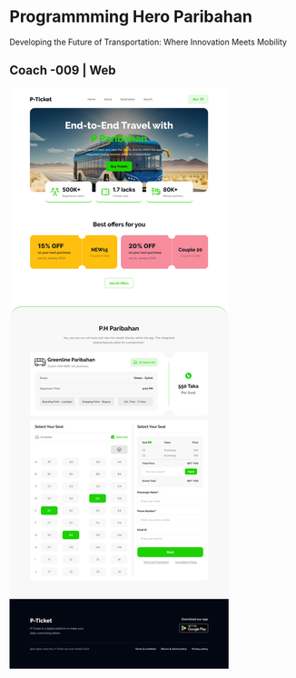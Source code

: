 # Programmming Hero Paribahan

Developing the Future of Transportation: Where Innovation Meets Mobility

## Coach -009 | Web

<img src="./Landing Page Design.jpg" />
